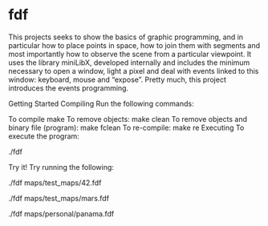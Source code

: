 # fdf
This projects seeks to show the basics of graphic programming, and in particular how to place points in space, how to join them with segments and most importantly how to observe the scene from a particular viewpoint. It uses the library miniLibX, developed internally and includes the minimum necessary to open a window, light a pixel and deal with events linked to this window: keyboard, mouse and “expose”. Pretty much, this project introduces the events programming.

Getting Started
Compiling
Run the following commands:

To compile
make
To remove objects:
make clean
To remove objects and binary file (program):
make fclean
To re-compile:
make re
Executing
To execute the program:

./fdf <fdf-file>

Try it!
Try running the following:

./fdf maps/test_maps/42.fdf

./fdf maps/test_maps/mars.fdf

./fdf maps/personal/panama.fdf
